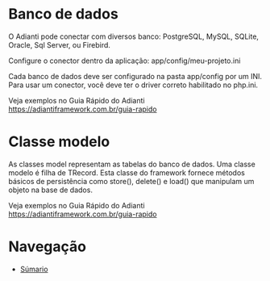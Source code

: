 # Banco de dados

O Adianti pode conectar com diversos banco:  PostgreSQL, MySQL, SQLite, Oracle, Sql Server, ou Firebird.

Configure o conector dentro da aplicação: app/config/meu-projeto.ini

Cada banco de dados deve ser configurado na pasta app/config por um INI. Para usar um conector, você deve ter o driver correto habilitado no php.ini.

Veja exemplos no Guia Rápido do Adianti
https://adiantiframework.com.br/guia-rapido

# Classe modelo
As classes model representam as tabelas do banco de dados. Uma classe modelo é filha de TRecord. Esta classe do framework fornece métodos básicos de persistência como store(), delete() e load() que manipulam um objeto na base de dados.

Veja exemplos no Guia Rápido do Adianti
https://adiantiframework.com.br/guia-rapido


# Navegação
* [Súmario](../README.md)